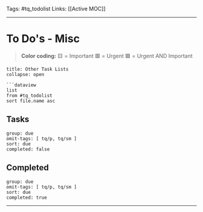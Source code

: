 Tags: #tq_todolist
Links: [[Active MOC]]
___
# To Do's - Misc
> **Color coding:**
> 🟨 = Important
> 🟥 = Urgent
> 🟪 = Urgent AND Important

```ad-info
title: Other Task Lists
collapse: open

```dataview
list
from #tq_todolist
sort file.name asc
```
## Tasks
```tq
group: due
omit-tags: [ tq/p, tq/sm ]
sort: due
completed: false

```
## Completed
```tq
group: due
omit-tags: [ tq/p, tq/sm ]
sort: due
completed: true

```
___